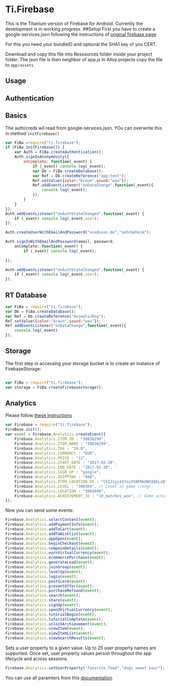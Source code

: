 Ti.Firebase
===========

This is the Titanium version of Firebase for Android. Currently the development is in working progress.
##Setup
First you have to create a google-services.json following the instructions of [original firebase page](https://firebase.google.com/docs/android/setup)

For this you need your bundleID and optional the SHA1 key of you CERT.

Download and copy  this file into Ressources folder inside your project folder. The json file is then neighbor of app.js
In Alloy projects copy the file to `app/assets`

Usage
-------
Authentication
-----------------
Basics
------
The auth/creds wil read from google-services.json. YOu can overwrite this in method `initFirebase()`
```javascript
var FiBa =require("ti.firebase");
if (FiBa.initFirebase()) {
	var Auth = FiBa.createAuthentication();
	Auth.signInAnonymously({
		onComplete: function(_event) {
			if (_event) console.log(_event);
			var Db = FiBa.createDatabase();
			var Ref = Db.createReference("app:test");
			Ref.setValue({color:"braun",sound:"wau"});
			Ref.addEventListener("onDataChange",function(_event){
				console.log(_event);
			});
 		}
	}
});
Auth.addEventListener("onAuthStateChanged",function(_event) {
	if (_event) console.log(_event.user);
});

Auth.createUserWithEmailAndPassword("xxx@xxxx.de","sehrGeheim");

Auth.signInWithEmailAndPassword(email, password,
	onComplete: function(_event) {
 		if (_event) console.log(_event);
		
});

Auth.addEventListener("onAuthStateChanged",function(_event) {
	if (_event) console.log(_event.user);
});
```

RT Database
-----------
```javascript
var FiBa = require("ti.firebase");
var Db = FiBa.createDatabase();
var Ref = Db.createReference("Animals/Dog");
Ref.setValue({color:"braun",sound:"wau"});
Ref.addEventListener("onDataChange",function(_event){
	console.log(_event)
});

``` 

Storage
-------
The first step in accessing your storage bucket is to create an instance of FirebaseStorage:
```javascript

var FiBa = require("ti.firebase");
var storage = FiBa.createFirebasestorage();
``` 

Analytics
---------
Please follow [these instructions](https://support.google.com/adwords/answer/6366292?hl=en)

```javascript
var Firebase = require("ti.firebase");
FireBase.init();
var event = Firebase.Analytics.createEvent({
    Firebase.Analytics.ITEM_ID : "39836299",
    Firebase.Analytics.ITEM_NAME : "39836299",
    Firebase.Analytics.TAX : "19.0",
    Firebase.Analytics.CURRENCY : "EUR",
    Firebase.Analytics.PRICE : "12",
    Firebase.Analytics.START_DATE : "2017-02-28",
    Firebase.Analytics.END_DATE : "2017-02-28",
    Firebase.Analytics.SIGN_UP : "google",
    Firebase.Analytics.SHIPPING : "940",
    Firebase.Analytics.ITEM_LOCATION_ID : "ChIJiyj437sx3YAR9kUWC8QkLzQ", // Google Place ID
    Firebase.Analytics.LEVEL : "398369", // Level in game (long).
    Firebase.Analytics.LOCATION : "3983699",
    Firebase.Analytics.ACHIEVEMENT_ID : "10_matches_won", // Game achievement ID (String)
});
```
Now you can send some events:
```javascript
Firebase.Analytics.selectContent(event);
Firebase.Analytics.addPaymentInfo(event);
Firebase.Analytics.addToCart(event);
Firebase.Analytics.addToWishlist(event);
Firebase.Analytics.appOpen(event);
Firebase.Analytics.beginCheckout(event);
Firebase.Analytics.compainDetails(event);
Firebase.Analytics.earnVirtualCurrency(event);
Firebase.Analytics.ecommercePurchase(event);
Firebase.Analytics.generateLead(event);
Firebase.Analytics.joinGroup(event);
Firebase.Analytics.levelUp(event);
Firebase.Analytics.login(event);
Firebase.Analytics.postScore(event);
Firebase.Analytics.presentOffer(event);
Firebase.Analytics.purchaseRefound(event);
Firebase.Analytics.search(event);
Firebase.Analytics.share(event);
Firebase.Analytics.signUp(event);
Firebase.Analytics.spendVirtualCurrency(event);
Firebase.Analytics.tutorialBegin(event);
Firebase.Analytics.tutorialComplete(event);
Firebase.Analytics.unlockArchievement(event);
Firebase.Analytics.viewItem(event);
Firebase.Analytics.viewItemList(event);
Firebase.Analytics.viewSearchResults(event);

```
Sets a user property to a given value. Up to 25 user property names are supported. Once set, user property values persist throughout the app lifecycle and across sessions.
```javascript
Firebase.Analytics.setUserProperty("favorite_food","dogs sweet sour");
```


You can use all paramters from this [documentation](https://firebase.google.com/docs/reference/android/com/google/firebase/analytics/FirebaseAnalytics.Param)


``` 


